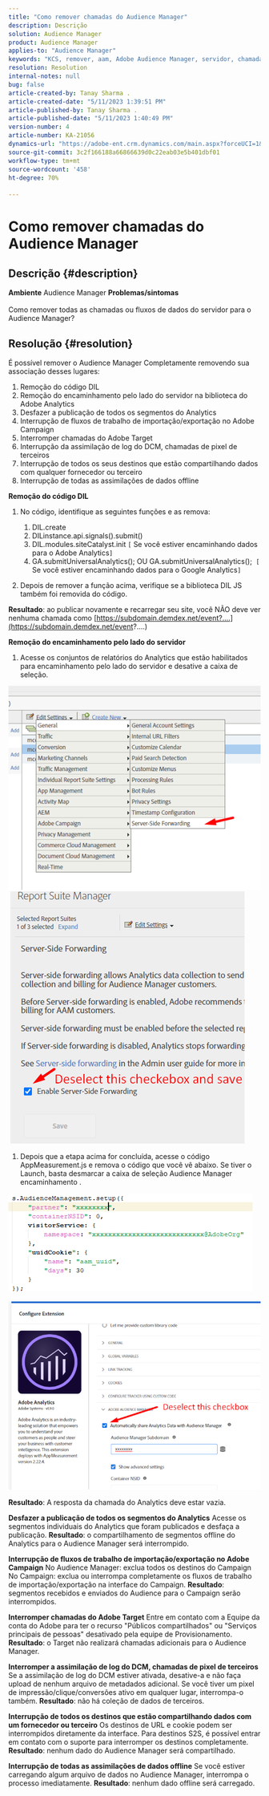 ```yaml
---
title: "Como remover chamadas do Audience Manager"
description: Descrição
solution: Audience Manager
product: Audience Manager
applies-to: "Audience Manager"
keywords: "KCS, remover, aam, Adobe Audience Manager, servidor, chamadas, chamadas do servidor, Como"
resolution: Resolution
internal-notes: null
bug: false
article-created-by: Tanay Sharma .
article-created-date: "5/11/2023 1:39:51 PM"
article-published-by: Tanay Sharma .
article-published-date: "5/11/2023 1:40:49 PM"
version-number: 4
article-number: KA-21056
dynamics-url: "https://adobe-ent.crm.dynamics.com/main.aspx?forceUCI=1&pagetype=entityrecord&etn=knowledgearticle&id=f3076d4a-01f0-ed11-8849-6045bd006079"
source-git-commit: 3c2f166188a66866639d0c22eab03e5b401dbf01
workflow-type: tm+mt
source-wordcount: '458'
ht-degree: 70%

---
```


# Como remover chamadas do Audience Manager

## Descrição {#description}

<b>Ambiente</b>
Audience Manager
<b>Problemas/sintomas</b><br><br>Como remover todas as chamadas ou fluxos de dados do servidor para o Audience Manager?<br>

## Resolução {#resolution}


É possível remover o Audience Manager Completamente removendo sua associação desses lugares:

1. Remoção do código DIL
2. Remoção do encaminhamento pelo lado do servidor na biblioteca do Adobe Analytics
3. Desfazer a publicação de todos os segmentos do Analytics
4. Interrupção de fluxos de trabalho de importação/exportação no Adobe Campaign
5. Interromper chamadas do Adobe Target
6. Interrupção da assimilação de log do DCM, chamadas de pixel de terceiros
7. Interrupção de todos os seus destinos que estão compartilhando dados com qualquer fornecedor ou terceiro
8. Interrupção de todas as assimilações de dados offline




<b>Remoção do código DIL</b>

1. No código, identifique as seguintes funções e as remova:

   1. DIL.create
   2. DILinstance.api.signals().submit()
   3. DIL.modules.siteCatalyst.init `[` Se você estiver encaminhando dados para o Adobe Analytics`]`
   4. GA.submitUniversalAnalytics(); OU GA.submitUniversalAnalytics();  `[` Se você estiver encaminhando dados para o Google Analytics`]`
2. Depois de remover a função acima, verifique se a biblioteca DIL JS também foi removida do código.


<b>Resultado</b>: ao publicar novamente e recarregar seu site, você NÃO deve ver nenhuma chamada como [https://subdomain.demdex.net/event?....](https://subdomain.demdex.net/event?....)



<b>Remoção do encaminhamento pelo lado do servidor</b>

1. Acesse os conjuntos de relatórios do Analytics que estão habilitados para encaminhamento pelo lado do servidor e desative a caixa de seleção.


![](assets/8a6b5fd5-676c-ed11-9562-6045bd006239.png) ![](assets/8d6b5fd5-676c-ed11-9562-6045bd006239.png)

1. Depois que a etapa acima for concluída, acesse o código AppMeasurement.js e remova o código que você vê abaixo. Se tiver o Launch, basta desmarcar a caixa de seleção Audience Manager encaminhamento .


![](assets/8c6b5fd5-676c-ed11-9562-6045bd006239.png)             ![](assets/8b6b5fd5-676c-ed11-9562-6045bd006239.png)

<b>Resultado</b>: A resposta da chamada do Analytics deve estar vazia.

<b>Desfazer a publicação de todos os segmentos do Analytics</b>
Acesse os segmentos individuais do Analytics que foram publicados e desfaça a publicação.
<b>Resultado</b>: o compartilhamento de segmentos offline do Analytics para o Audience Manager será interrompido.

<b>Interrupção de fluxos de trabalho de importação/exportação no Adobe Campaign</b>
No Audience Manager: exclua todos os destinos do Campaign
No Campaign: exclua ou interrompa completamente os fluxos de trabalho de importação/exportação na interface do Campaign.
<b>Resultado</b>: segmentos recebidos e enviados do Audience para o Campaign serão interrompidos.

<b>Interromper chamadas do Adobe Target</b>
Entre em contato com a Equipe da conta do Adobe para ter o recurso &quot;Públicos compartilhados&quot; ou &quot;Serviços principais de pessoas&quot; desativado pela equipe de Provisionamento.
<b>Resultado</b>: o Target não realizará chamadas adicionais para o Audience Manager.

<b>Interromper a assimilação de log do DCM, chamadas de pixel de terceiros</b>
Se a assimilação de log do DCM estiver ativada, desative-a e não faça upload de nenhum arquivo de metadados adicional.
Se você tiver um pixel de impressão/clique/conversões ativo em qualquer lugar, interrompa-o também.
<b>Resultado</b>: não há coleção de dados de terceiros.

<b>Interrupção de todos os destinos que estão compartilhando dados com um fornecedor ou terceiro</b>
Os destinos de URL e cookie podem ser interrompidos diretamente da interface.
Para destinos S2S, é possível entrar em contato com o suporte para interromper os destinos completamente.
<b>Resultado</b>: nenhum dado do Audience Manager será compartilhado.

<b>Interrupção de todas as assimilações de dados offline</b>
Se você estiver carregando algum arquivo de dados no Audience Manager, interrompa o processo imediatamente.
<b>Resultado</b>: nenhum dado offline será carregado.
